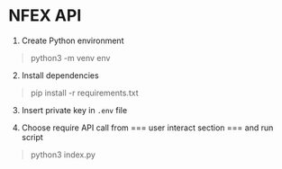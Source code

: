 # NFEX API

1. Create Python environment
> python3 -m venv env

2. Install dependencies
> pip install -r requirements.txt

3. Insert private key in `.env` file

4. Choose require API call from === user interact section === and run script
> python3 index.py